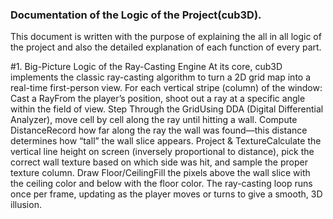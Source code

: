 ### Documentation of the Logic of the Project(cub3D).

This document is written with the purpose of explaining the all in all logic of the project and also the detailed explanation of each function of every part.


#1. Big-Picture Logic of the Ray-Casting Engine
   At its core, cub3D implements the classic ray-casting algorithm to turn a 2D grid map into a real-time first-person view. For each vertical stripe (column) of the window:
Cast a RayFrom the player’s position, shoot out a ray at a specific angle within the field of view.
Step Through the GridUsing DDA (Digital Differential Analyzer), move cell by cell along the ray until hitting a wall.
Compute DistanceRecord how far along the ray the wall was found—this distance determines how “tall” the wall slice appears.
Project & TextureCalculate the vertical line height on screen (inversely proportional to distance), pick the correct wall texture based on which side was hit, and sample the proper texture column.
Draw Floor/CeilingFill the pixels above the wall slice with the ceiling color and below with the floor color.
The ray-casting loop runs once per frame, updating as the player moves or turns to give a smooth, 3D illusion.
